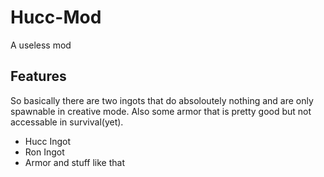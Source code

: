 # Hucc-Mod
A useless mod
## Features

So basically there are two ingots that do absoloutely nothing and are only spawnable in creative mode.
Also some armor that is pretty good but not accessable in survival(yet).
- Hucc Ingot
- Ron Ingot
- Armor and stuff like that
